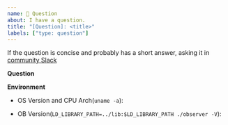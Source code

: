 ```yaml
---
name: 🙋 Question
about: I have a question.
title: "[Question]: <title>"
labels: ["type: question"]
---
```


If the question is concise and probably has a short answer, asking it in [community Slack](https://join.slack.com/t/oceanbase/shared_invite/zt-1e25oz3ol-lJ6YNqPHaKwY_mhhioyEuw)

**Question**

**Environment**

- OS Version and CPU Arch(`uname -a`):

- OB Version(`LD_LIBRARY_PATH=../lib:$LD_LIBRARY_PATH ./observer -V`):
